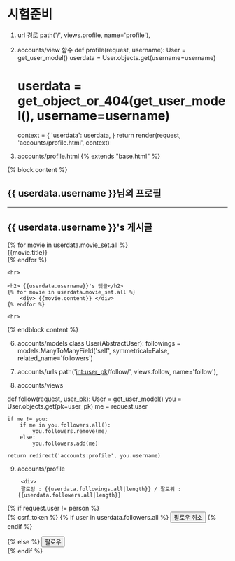 # 시험준비
1. url 경로
path('<username>/', views.profile, name='profile'),

2. accounts/view 함수
def profile(request, username):
    User = get_user_model()
    userdata = User.objects.get(username=username)
    # userdata = get_object_or_404(get_user_model(), username=username)
    context = {
        'userdata': userdata,
    }
    return render(request, 'accounts/profile.html', context)

5. accounts/profile.html
{% extends "base.html" %}

{% block content %}
    <h2>{{ userdata.username }}님의 프로필</h2>
    <div>
        <hr>
    <h2>{{ userdata.username }}'s 게시글</h2>
    {% for movie in userdata.movie_set.all %}
        <div> {{movie.title}} </div>
    {% endfor %}

    <hr>

    <h2> {{userdata.username}}'s 댓글</h2>
    {% for movie in userdata.movie_set.all %}
        <div> {{movie.content}} </div>
    {% endfor %}
    
    <hr>
{% endblock content %}

6. accounts/models
class User(AbstractUser):
    followings = models.ManyToManyField('self', symmetrical=False, related_name='followers')

7. accounts/urls
path('<int:user_pk>/follow/', views.follow, name='follow'),

8. accounts/views

def follow(request, user_pk):
    User = get_user_model()
    you = User.objects.get(pk=user_pk)
    me = request.user
    
    if me != you:
        if me in you.followers.all():
            you.followers.remove(me)
        else:
            you.followers.add(me)
    
    return redirect('accounts:profile', you.username)

9. accounts/profile

		<div>
        팔로잉 : {{userdata.followings.all|length}} / 팔로워 : {{userdata.followers.all|length}}
    </div>
    {% if request.user != person %}
        <div>
            <form action="{% url "accounts:follow" userdata.pk %}" method="POST">
                {% csrf_token %}
                {% if user in userdata.followers.all %}
                    <button class="btn btn-outline-primary btn-sm">팔로우 취소</button>
                {% endif %}
            </form>
    {% else %}
        <button class="btn btn-primary btn-sm">팔로우</button>                    
        </div>
    {% endif %}
